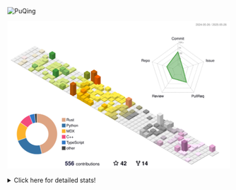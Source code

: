 ![PuQing](https://user-images.githubusercontent.com/27223114/171565019-9a56fae6-b08b-421f-99db-7e830da42371.png)

![](./profile-3d-contrib/profile-season-animate.svg)

<details>
<summary>Click here for detailed stats!</summary>

<!--START_SECTION:waka-->
![Lines of code](https://img.shields.io/badge/From%20Hello%20World%20I%27ve%20Written-2.0%20million%20lines%20of%20code-blue)

**🐱 My GitHub Data** 

> 📦 443.9 kB Used in GitHub's Storage 
 > 
> 🏆 187 Contributions in the Year 2025
 > 
> 🚫 Not Opted to Hire
 > 
> 📜 33 Public Repositories 
 > 
> 🔑 34 Private Repositories 
 > 
**I'm an Early 🐤** 

```text
🌞 Morning                824 commits         ██░░░░░░░░░░░░░░░░░░░░░░░   09.58 % 
🌆 Daytime                3699 commits        ███████████░░░░░░░░░░░░░░   43.01 % 
🌃 Evening                1939 commits        ██████░░░░░░░░░░░░░░░░░░░   22.55 % 
🌙 Night                  2138 commits        ██████░░░░░░░░░░░░░░░░░░░   24.86 % 
```


📊 **This Week I Spent My Time On** 

```text
💬 Programming Languages: 
Other                    22 hrs 42 mins      █████████████░░░░░░░░░░░░   53.41 % 
Python                   13 hrs 52 mins      ████████░░░░░░░░░░░░░░░░░   32.65 % 
Swift                    1 hr 16 mins        █░░░░░░░░░░░░░░░░░░░░░░░░   02.99 % 
CSV                      1 hr 9 mins         █░░░░░░░░░░░░░░░░░░░░░░░░   02.73 % 
Org                      28 mins             ░░░░░░░░░░░░░░░░░░░░░░░░░   01.11 % 

🔥 Editors: 
Arc                      17 hrs 18 mins      ██████████░░░░░░░░░░░░░░░   40.72 % 
VS Code                  15 hrs 57 mins      █████████░░░░░░░░░░░░░░░░   37.53 % 
Ghostty                  4 hrs 45 mins       ███░░░░░░░░░░░░░░░░░░░░░░   11.20 % 
Telegram                 1 hr 34 mins        █░░░░░░░░░░░░░░░░░░░░░░░░   03.72 % 
Xcode                    1 hr 18 mins        █░░░░░░░░░░░░░░░░░░░░░░░░   03.06 % 

💻 Operating System: 
Mac                      26 hrs 33 mins      ████████████████░░░░░░░░░   62.47 % 
Linux                    14 hrs 33 mins      █████████░░░░░░░░░░░░░░░░   34.27 % 
WSL                      1 hr 23 mins        █░░░░░░░░░░░░░░░░░░░░░░░░   03.26 % 
```


<!--END_SECTION:waka-->
</details>
